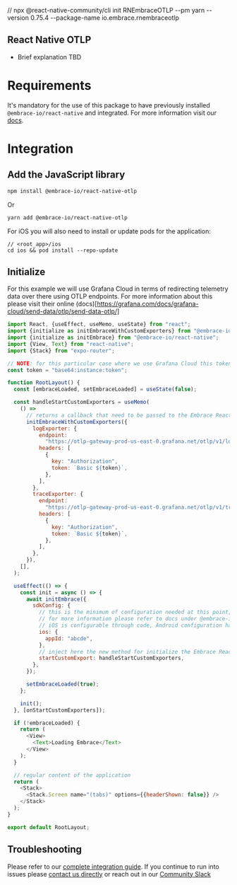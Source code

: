 // npx @react-native-community/cli init RNEmbraceOTLP --pm yarn --version 0.75.4 --package-name io.embrace.rnembraceotlp

## React Native OTLP

- Brief explanation TBD

# Requirements
It's mandatory for the use of this package to have previously installed `@embrace-io/react-native` and integrated. For more information visit our [docs](https://embrace.io/docs/react-native/integration/).

# Integration

## Add the JavaScript library

```sh
npm install @embrace-io/react-native-otlp
```

Or

```sh
yarn add @embrace-io/react-native-otlp
```

For iOS you will also need to install or update pods for the application:

```shell
// <root_app>/ios
cd ios && pod install --repo-update
```

## Initialize

For this example we will use Grafana Cloud in terms of redirecting telemetry data over there using OTLP endpoints. For more information about this please visit their online (docs)[https://grafana.com/docs/grafana-cloud/send-data/otlp/send-data-otlp/]

```javascript
import React, {useEffect, useMemo, useState} from "react";
import {initialize as initEmbraceWithCustomExporters} from "@embrace-io/react-native-otlp";
import {initialize as initEmbrace} from "@embrace-io/react-native";
import {View, Text} from "react-native";
import {Stack} from "expo-router";

// NOTE: for this particular case where we use Grafana Cloud this token should be passed with the format `instance:token` converted into a base64 string.
const token = "base64:instance:token";

function RootLayout() {
  const [embraceLoaded, setEmbraceLoaded] = useState(false);

  const handleStartCustomExporters = useMemo(
    () =>
      // returns a callback that need to be passed to the Embrace React Native SDK configuration
      initEmbraceWithCustomExporters({
        logExporter: {
          endpoint:
            "https://otlp-gateway-prod-us-east-0.grafana.net/otlp/v1/logs",
          headers: [
            {
              key: "Authorization",
              token: `Basic ${token}`,
            },
          ],
        },
        traceExporter: {
          endpoint:
            "https://otlp-gateway-prod-us-east-0.grafana.net/otlp/v1/traces",
          headers: [
            {
              key: "Authorization",
              token: `Basic ${token}`,
            },
          ],
        },
      }),
    [],
  );

  useEffect(() => {
    const init = async () => {
      await initEmbrace({
        sdkConfig: {
          // this is the minimum of configuration needed at this point,
          // for more information please refer to docs under @embrace-io/react-native.
          // iOS is configurable through code, Android configuration happens at build time
          ios: {
            appId: "abcde",
          },
          // inject here the new method for initialize the Embrace React Native SDK using custom export
          startCustomExport: handleStartCustomExporters,
        },
      });

      setEmbraceLoaded(true);
    };

    init();
  }, [onStartCustomExporters]);

  if (!embraceLoaded) {
    return (
      <View>
        <Text>Loading Embrace</Text>
      </View>
    );
  }

  // regular content of the application
  return (
    <Stack>
      <Stack.Screen name="(tabs)" options={{headerShown: false}} />
    </Stack>
  );
}

export default RootLayout;

```

## Troubleshooting

Please refer to our [complete integration guide](https://embrace.io/docs/react-native/integration/). If you continue
to run into issues please [contact us directly](mailto:support@embrace.io) or reach out in our [Community Slack](https://community.embrace.io)
